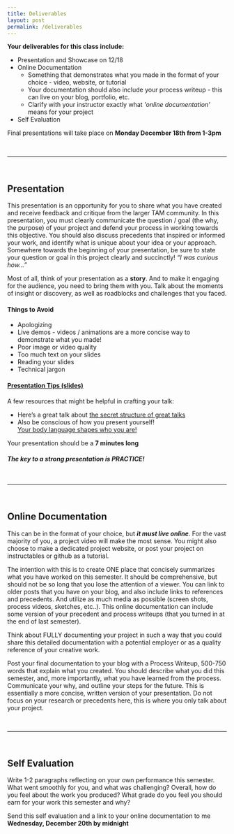 ```yaml
---
title: Deliverables
layout: post
permalink: /deliverables
---
```


<span class="underlined">**Your deliverables for this class include:**</span>

+ Presentation and Showcase on 12/18
+ Online Documentation
	+ Something that demonstrates what you made in the format of your choice - video, website, or tutorial
	+ Your documentation should also include your process writeup - this can live on your blog, portfolio, etc.
	+ Clarify with your instructor exactly what *'online documentation'* means for your project
+ Self Evaluation

Final presentations will take place on <span class="underlined">**Monday December 18th from 1-3pm**</span>

<br>
<hr>
<br>

## Presentation

This presentation is an opportunity for you to share what you have created and receive feedback and critique from the larger TAM community. In this presentation, you must clearly communicate the question / goal (the why, the purpose) of your project and defend your process in working towards this objective. You should also discuss precedents that inspired or informed your work, and identify what is unique about your idea or your approach. Somewhere towards the beginning of your presentation, be sure to state your question or goal in this project clearly and succinctly! *“I was curious how…”*

Most of all, think of your presentation as a <span class="underlined">**story**</span>. And to make it engaging for the audience, you need to bring them with you. Talk about the moments of insight or discovery, as well as roadblocks and challenges that you faced.  

#### Things to Avoid

+ Apologizing
+ Live demos - videos / animations are a more concise way to demonstrate what you made!
+ Poor image or video quality
+ Too much text on your slides
+ Reading your slides
+ Technical jargon

#### [Presentation Tips (slides)](https://docs.google.com/a/colorado.edu/presentation/d/1jfoPLamRvxa8YFGYEvU7W-SMV7aAQvj4LBcIOIu35uE/edit?usp=sharing)

A few resources that might be helpful in crafting your talk:

+ Here’s a great talk about <span class="underlined">[the secret structure of great talks](https://www.ted.com/talks/nancy_duarte_the_secret_structure_of_great_talks)</span>
+ Also be conscious of how you present yourself! <br><span class="underlined">[Your body language shapes who you are!](https://www.ted.com/talks/amy_cuddy_your_body_language_shapes_who_you_are)</span>


Your presentation should be a <span class="underlined">**7 minutes long**</span><br>

#### ***The key to a strong presentation is PRACTICE!***

<br>
<hr>
<br>

<!-- ## Precedents / References

<span class="underlined">*Capstone 1 Only*</span>

You should submit a minimum of 3 precedents, or references of work that have inspired you in this process. This could be work that is similar to yours. It could be an example of something that works really well, or an example of something that you are aiming to improve or reimagine. A precedent could also be technology that has enabled your work; or it might be a significant person or event who inspired your why.

Reflect on your process this semester, and consider the most significant influences. These are your precedents. If you’re not sure if something counts as a precedent, talk to me about it!!!

For each precedent, you must write a description of what it is and how it informs your work.

If you have a longer collection of resources that you have utilized throughout your process, you must also cite these sources as part of your deliverables.

<br>
<hr>
<br>

## Process Writeup

<span class="underlined">*Capstone 1 Only*</span>

For everyone in Capstone 1, you must submit a 500-750 word writeup of your work this semester.

You should describe what you did this semester, and, more importantly, what you have learned from the process. Communicate your why, and outline your steps for the future. This is essentially a more concise, written version of your presentation. Do not focus on your research or precedents here, this is where you talk about your project.

This writeup is an opportunity to reflect on the work you have done this semester, and set an intention for what you intend to produce next semester in Capstone 2.

<br>
<hr>
<br> -->

## Online Documentation

This can be in the format of your choice, but ***it must live online***. For the vast majority of you, a project video will make the most sense. You might also choose to make a dedicated project website, or post your project on instructables or github as a tutorial.

The intention with this is to create ONE place that concisely summarizes what you have worked on this semester. It should be comprehensive, but should not be so long that you lose the attention of a viewer. You can link to older posts that you have on your blog, and also include links to references and precedents. And utilize as much media as possible (screen shots, process videos, sketches, etc..). This online documentation can include some version of your precedent and process writeups (that you turned in at the end of last semester).

Think about FULLY documenting your project in such a way that you could share this detailed documentation with a potential employer or as a quality reference of your creative work.

Post your final documentation to your blog with a Process Writeup, 500-750 words that explain what you created. You should describe what you did this semester, and, more importantly, what you have learned from the process. Communicate your why, and outline your steps for the future. This is essentially a more concise, written version of your presentation. Do not focus on your research or precedents here, this is where you only talk about your project.

<br>
<hr>
<br>

## Self Evaluation

Write 1-2 paragraphs reflecting on your own performance this semester. What went smoothly for you, and what was challenging? Overall, how do you feel about the work you produced? What grade do you feel you should earn for your work this semester and why?

Send this self evaluation and a link to your online documentation to me <br> <span class="underlined">**Wednesday, December 20th by midnight**</span>
